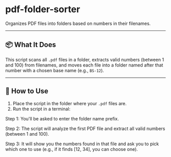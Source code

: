 # pdf-folder-sorter

Organizes PDF files into folders based on numbers in their filenames.  

---

## 📦 What It Does

This script scans all `.pdf` files in a folder, extracts valid numbers (between 1 and 100) from filenames, and moves each file into a folder named after that number with a chosen base name (e.g., `BS-12`).

---

## 🚀 How to Use

1. Place the script in the folder where your `.pdf` files are.
2. Run the script in a terminal:
   
  Step 1: You'll be asked to enter the folder name prefix.

  Step 2: The script will analyze the first PDF file and extract all valid numbers (between 1 and 100).

  Step 3: It will show you the numbers found in that file and ask you to pick which one to use (e.g., if it finds [12, 34], you can choose one).
